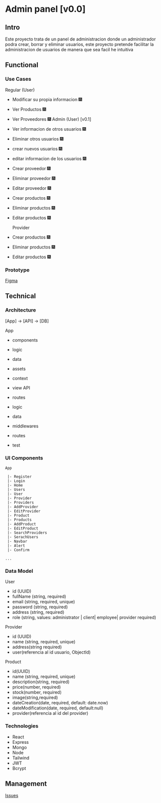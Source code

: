 # Admin panel [v0.0]

## Intro

Este proyecto trata de un panel de administracion donde un administrador podra crear, borrar y eliminar usuarios, este
proyecto pretende facilitar la administracion de usuarios de manera que sea facil he intuitiva

## Functional

### Use Cases

Regular (User)

- Modificar su propia informacion 🎆
- Ver Productos 🎆
- Ver Proveedores 🎆
  Admin (User) [v0.1]

- Ver informacion de otros usuarios 🎆
- Eliminar otros usuarios 🎆
- crear nuevos usuarios 🎆
- editar informacion de los usuarios 🎆
- Crear proveedor 🎆
- Eliminar proveedor 🎆
- Editar proveedor 🎆
- Crear productos 🎆
- Eliminar productos 🎆
- Editar productos 🎆

  Provider

- Crear productos 🎆
- Eliminar productos 🎆
- Editar productos 🎆

### Prototype

[Figma](https://www.figma.com/design/EjU8SGVRY9sQEqBjH275GE/Admin-panel?node-id=0-1&t=GJ2UQFWQQ5Uz51C9-1)

## Technical

### Architecture

[App] -> [API] -> [DB]

App

- components
- logic
- data
- assets
- context
- view
  API

- routes
- logic
- data
- middlewares
- routes
- test

### UI Components

```
App

 |- Register
 |- Login
 |- Home
 |- Users
 |- User
 |- Provider
 |- Providers
 |- AddProvider
 |- EditProvider
 |- Product
 |- Products
 |- AddProduct
 |- EditProduct
 |- SearchProviders
 |- SerachUsers
 |- Navbar
 |- Alert
 |- Confirm

...
```

### Data Model

User

- id (UUID)
- fullName (string, required)
- email (string, required, unique)
- password (string, required)
- address (string, required)
- role (string, values: administrator | client| employee| provider required)

Provider

- id (UUID)
- name (string, required, unique)
- address(string required)
- user(referencia al id usuario, ObjectId)

Product

- id(UUID)
- name (string, required, unique)
- description(string, required)
- price(number, required)
- stock(number, required)
- image(string,required)
- dateCreation(date, required, default: date.now)
- dateModification(date, required, default:null)
- provider(referencia al id del provider)

### Technologies

- React
- Express
- Mongo
- Node
- Tailwind
- JWT
- Bcrypt

## Management

[Issues](https://github.com/b00tc4mp/eurofirms-bootcamp-202502/issues/87)

